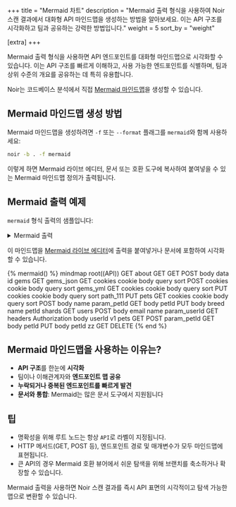 +++
title = "Mermaid 차트"
description = "Mermaid 출력 형식을 사용하여 Noir 스캔 결과에서 대화형 API 마인드맵을 생성하는 방법을 알아보세요. 이는 API 구조를 시각화하고 팀과 공유하는 강력한 방법입니다."
weight = 5
sort_by = "weight"

[extra]
+++

Mermaid 출력 형식을 사용하면 API 엔드포인트를 대화형 마인드맵으로 시각화할 수 있습니다. 이는 API 구조를 빠르게 이해하고, 사용 가능한 엔드포인트를 식별하며, 팀과 상위 수준의 개요를 공유하는 데 특히 유용합니다.

Noir는 코드베이스 분석에서 직접 [Mermaid 마인드맵](https://mermaid-js.github.io/mermaid/#/mindmap)을 생성할 수 있습니다.

## Mermaid 마인드맵 생성 방법

Mermaid 마인드맵을 생성하려면 `-f` 또는 `--format` 플래그를 `mermaid`와 함께 사용하세요:

```bash
noir -b . -f mermaid
```

이렇게 하면 Mermaid 라이브 에디터, 문서 또는 호환 도구에 복사하여 붙여넣을 수 있는 Mermaid 마인드맵 정의가 출력됩니다.

## Mermaid 출력 예제

`mermaid` 형식 출력의 샘플입니다:

<details>
    <summary>Mermaid 출력</summary>

```
mindmap
  root((API))
    GET
    about
      GET
      GET
      POST
        body
          data
          id
    gems
      GET
    gems_json
      GET
        cookies
          cookie
        body
          query
          sort
      POST
        cookies
          cookie
        body
          query
          sort
    gems_yml
      GET
        cookies
          cookie
        body
          query
          sort
      PUT
        cookies
          cookie
        body
          query
          sort
    path_111
      PUT
    pets
      GET
        cookies
          cookie
        body
          query
          sort
      POST
        body
          name
      param_petId
        GET
          body
            petId
        PUT
          body
            breed
            name
            petId
    shards
      GET
    users
      POST
        body
          email
          name
      param_userId
        GET
          headers
            Authorization
          body
            userId
    v1
      pets
        GET
        POST
        param_petId
          GET
            body
              petId
          PUT
            body
              petId
    zz
      GET
      DELETE
```

</details>

이 마인드맵을 [Mermaid 라이브 에디터](https://mermaid.live/)에 출력을 붙여넣거나 문서에 포함하여 시각화할 수 있습니다.

{% mermaid() %}
mindmap
  root((API))
    GET
    about
      GET
      GET
      POST
        body
          data
          id
    gems
      GET
    gems_json
      GET
        cookies
          cookie
        body
          query
          sort
      POST
        cookies
          cookie
        body
          query
          sort
    gems_yml
      GET
        cookies
          cookie
        body
          query
          sort
      PUT
        cookies
          cookie
        body
          query
          sort
    path_111
      PUT
    pets
      GET
        cookies
          cookie
        body
          query
          sort
      POST
        body
          name
      param_petId
        GET
          body
            petId
        PUT
          body
            breed
            name
            petId
    shards
      GET
    users
      POST
        body
          email
          name
      param_userId
        GET
          headers
            Authorization
          body
            userId
    v1
      pets
        GET
        POST
        param_petId
          GET
            body
              petId
          PUT
            body
              petId
    zz
      GET
      DELETE
{% end %}

## Mermaid 마인드맵을 사용하는 이유는?

- **API 구조**를 한눈에 **시각화**
- 팀이나 이해관계자와 **엔드포인트 맵 공유**
- **누락되거나 중복된 엔드포인트를 빠르게 발견**
- **문서와 통합**: Mermaid는 많은 문서 도구에서 지원됩니다

## 팁

- 명확성을 위해 루트 노드는 항상 `API`로 라벨이 지정됩니다.
- HTTP 메서드(GET, POST 등), 엔드포인트 경로 및 매개변수가 모두 마인드맵에 표현됩니다.
- 큰 API의 경우 Mermaid 호환 뷰어에서 쉬운 탐색을 위해 브랜치를 축소하거나 확장할 수 있습니다.

Mermaid 출력을 사용하면 Noir 스캔 결과를 즉시 API 표면의 시각적이고 탐색 가능한 맵으로 변환할 수 있습니다.